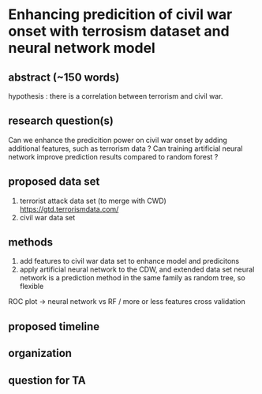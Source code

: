 # Enhancing predicition of civil war onset with terrosism dataset and neural network model

## abstract (~150 words)
hypothesis : there is a correlation between terrorism and civil war.

## research question(s)
Can we enhance the predicition power on civil war onset by adding additional features, such as terrorism data ?
Can training artificial neural network improve prediction results compared to random forest ?


## proposed data set
1. terrorist attack data set (to merge with CWD)
	https://gtd.terrorismdata.com/
2. civil war data set

## methods
1. add features to civil war data set to enhance model and predicitons
2. apply artificial neural network to the CDW, and extended data set
	neural network is a prediction method in the same family as random tree, so flexible

ROC plot -> neural network vs RF / more or less features
cross validation

## proposed timeline

## organization

## question for TA